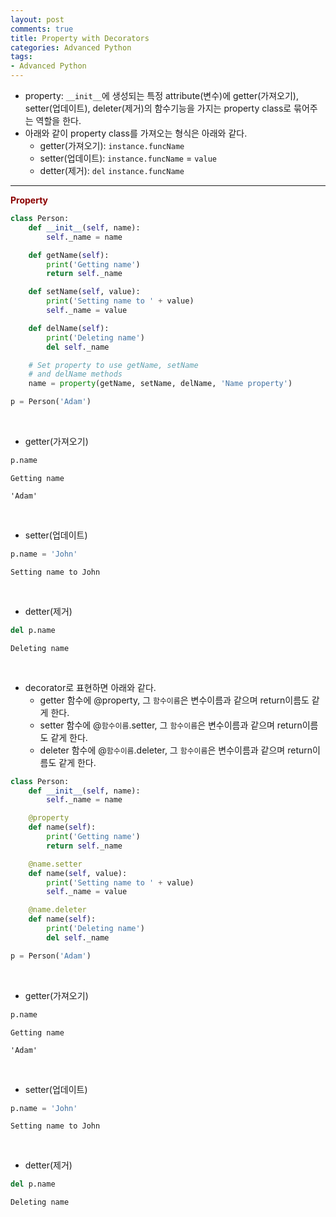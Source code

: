 ```yaml
---
layout: post
comments: true
title: Property with Decorators
categories: Advanced Python
tags:
- Advanced Python
---
```






- property: ```__init__```에 생성되는 특정 attribute(변수)에 getter(가져오기), setter(업데이트), deleter(제거)의 함수기능을 가지는 property class로 묶어주는 역할을 한다.
- 아래와 같이 property class를 가져오는 형식은 아래와 같다.
    - getter(가져오기): ```instance.funcName```
    - setter(업데이트): ```instance.funcName``` = ```value```
    - detter(제거): ```del``` ```instance.funcName```

---

**<span style='color:DarkRed'>Property</span>**


```python
class Person:
    def __init__(self, name):
        self._name = name

    def getName(self):
        print('Getting name')
        return self._name

    def setName(self, value):
        print('Setting name to ' + value)
        self._name = value

    def delName(self):
        print('Deleting name')
        del self._name

    # Set property to use getName, setName
    # and delName methods
    name = property(getName, setName, delName, 'Name property')

```


```python
p = Person('Adam')
```

<br>

- getter(가져오기)


```python
p.name
```

    Getting name

    'Adam'

<br>

- setter(업데이트)


```python
p.name = 'John'
```

    Setting name to John

<br>

- detter(제거)


```python
del p.name
```

    Deleting name

<br>

- decorator로 표현하면 아래와 같다.
    - getter 함수에 @property, 그 ```함수이름```은 변수이름과 같으며 return이름도 같게 한다.
    - setter 함수에 @```함수이름```.setter, 그 ```함수이름```은 변수이름과 같으며 return이름도 같게 한다.
    - deleter 함수에 @```함수이름```.deleter, 그 ```함수이름```은 변수이름과 같으며 return이름도 같게 한다.

```python
class Person:
    def __init__(self, name):
        self._name = name

    @property
    def name(self):
        print('Getting name')
        return self._name

    @name.setter
    def name(self, value):
        print('Setting name to ' + value)
        self._name = value

    @name.deleter
    def name(self):
        print('Deleting name')
        del self._name
```

```python
p = Person('Adam')
```

<br>

- getter(가져오기)


```python
p.name
```

    Getting name

    'Adam'

<br>

- setter(업데이트)


```python
p.name = 'John'
```

    Setting name to John

<br>

- detter(제거)


```python
del p.name
```

    Deleting name


